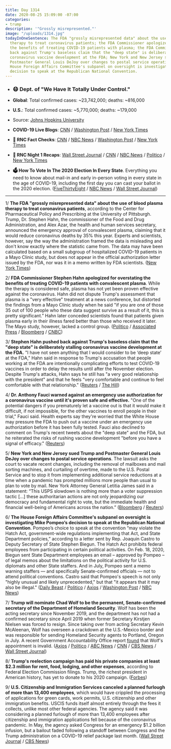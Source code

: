 ```yaml
---
title: Day 1314
date: 2020-08-25 15:09:00 -07:00
categories:
- trump
description: '"Grossly misrepresented."'
image: "/uploads/1314.jpg"
todayInOneSentence: The FDA "grossly misrepresented data" about the use of blood plasma
  therapy to treat coronavirus patients; the FDA Commissioner apologized for overstating
  the benefits of treating COVID-19 patients with plasma; the FDA Commissioner pushed
  back against Trump's baseless claim that the "deep state" is deliberately stalling
  coronavirus vaccine development at the FDA; New York and New Jersey sued Trump and
  Postmaster General Louis DeJoy over changes to postal service operations; and the
  House Foreign Affairs Committee's subpanel on oversight is investigating Mike Pompeo’s
  decision to speak at the Republican National Convention.
---
```


* ### 😷 Dept. of "We Have It Totally Under Control."

* **Global**: Total confirmed cases: \~23,742,000; deaths: \~816,000

* **U.S.**: Total confirmed cases: \~5,770,000; deaths: \~179,000

* Source: [Johns Hopkins University](https://coronavirus.jhu.edu/map.html)

* **COVID-19 Live Blogs**: [CNN](https://www.cnn.com/world/live-news/coronavirus-pandemic-08-25-20-intl/index.html) / [Washington Post](https://www.washingtonpost.com/nation/2020/08/25/coronavirus-covid-live-updates-us/) / [New York Times](https://www.nytimes.com/2020/08/25/world/covid-19-coronavirus.html)

* **🐘 RNC Fact Checks**: [CNN](https://www.cnn.com/2020/08/24/politics/republican-national-convention-first-night-fact-check/index.html) / [NBC News](https://www.nbcnews.com/politics/2020-election/fact-checking-republican-national-convention-night-1-n1237974) / [Washington Post](https://www.washingtonpost.com/politics/2020/08/24/fact-checking-first-night-2020-republican-national-convention/) / [New York Times](https://www.nytimes.com/live/2020/08/24/us/rnc-fact-check)

* **🐘 RNC Night 1 Recaps**: [Wall Street Journal](https://www.wsj.com/articles/four-key-takeaways-from-the-rncs-first-night-11598353201) / [CNN](https://www.cnn.com/2020/08/25/politics/rnc-highlights-day-1/index.html) / [NBC News](https://www.nbcnews.com/politics/2020-election/no-platform-reverence-trump-4-key-takeaways-rnc-2020-night-n1237923) / [Politico](https://www.politico.com/news/2020-elections/rnc-republican-convention) / [New York Times](https://www.nytimes.com/live/2020/08/25/us/rnc-convention-election)

* **🗳 How To Vote In The 2020 Election In Every State**. Everything you need to know about mail-in and early in-person voting in every state in the age of COVID-19, including the first day you can cast your ballot in the 2020 election. ([FiveThirtyEight](https://projects.fivethirtyeight.com/how-to-vote-2020/) / [NBC News](https://www.nbcnews.com/specials/plan-your-vote-state-by-state-guide-voting-by-mail-early-in-person-voting-election/index.html?cid=bc_npd_nn_ms_np-1_200816) / [Wall Street Journal](https://www.wsj.com/articles/how-to-vote-by-mail-in-every-state-11597840923))

---

1/ **The FDA "grossly misrepresented data" about the use of blood plasma therapy to treat coronavirus patients**, according to the Center for Pharmaceutical Policy and Prescribing at the University of Pittsburgh. Trump, Dr. Stephen Hahn, the commissioner of the Food and Drug Administration, and Alex Azar, the health and human services secretary, announced the emergency approval of convalescent plasma, claiming that it would reduce coronavirus deaths by 35% this year. Experts and scientists, however, say the way the administration framed the data is misleading and don't know exactly where the statistic came from. The data may have been calculated based on a small subgroup of hospitalized COVID-19 patients in a Mayo Clinic study, but does not appear in the official authorization letter issued by the FDA, nor was it in a memo written by FDA scientists. ([New York Times](https://www.nytimes.com/2020/08/24/health/fda-blood-plasma.html))

2/ **FDA Commissioner Stephen Hahn apologized for overstating the benefits of treating COVID-19 patients with convalescent plasma**. While the therapy is considered safe, plasma has not yet been proven effective against the coronavirus. Hahn did not dispute Trump's assessment that plasma is a "very effective" treatment at a news conference, but distorted the findings from a Mayo Clinic study when he said "if you are one of those 35 out of 100 people who these data suggest survive as a result of it, this is pretty significant.” Hahn later conceded scientists found that patients given plasma early in their illness fared better than those who received it later. The Mayo study, however, lacked a control group. ([Politico](https://www.politico.com/news/2020/08/25/fda-chief-plasma-benefits-criticism-401514) / [Associated Press](https://apnews.com/a7f0e8aac34a860ad502912564681b7c) / [Bloomberg](https://www.bloomberg.com/news/articles/2020-08-24/fda-trump-officials-misrepresent-key-statistic-on-covid-therapy) / [CNBC](https://www.cnbc.com/2020/08/25/fda-chief-walks-back-comments-on-effectiveness-of-coronavirus-plasma-treatment.html))

3/ **Stephen Hahn pushed back against Trump's baseless claim that the "deep state" is deliberately stalling coronavirus vaccine development at the FDA.** "I have not seen anything that I would consider to be ‘deep state’ at the FDA," Hahn said in response to Trump's accusation that people working at the FDA are intentionally complicating efforts to test COVID-19 vaccines in order to delay the results until after the November election. Despite Trump's attacks, Hahn says he still has "a very good relationship with the president" and that he feels "very comfortable and continue to feel comfortable with that relationship." ([Reuters](https://www.reuters.com/article/us-health-coronavirus-usa-hahn-exclusive/exclusive-fda-commissioner-disputes-trump-says-no-deep-state-thwarting-vaccine-idUSKBN25L0A2) / [The Hill](https://thehill.com/policy/healthcare/513496-fda-chief-pushes-back-on-trump-no-deep-state-blocking-coronavirus-vaccine))

4/ **Dr. Anthony Fauci warned against an emergency use authorization for a coronavirus vaccine until it's proven safe and effective.** "One of the potential dangers if you prematurely let a vaccine out is that it would make it difficult, if not impossible, for the other vaccines to enroll people in their trial," Fauci said.  Health experts say they're worried that the White House may pressure the FDA to push out a vaccine under an emergency use authorization before it has been fully tested. Fauci also declined to comment on Trump's recent tweets about the "deep state" and the FDA, but he reiterated the risks of rushing vaccine development "before you have a signal of efficacy." ([Reuters](https://www.reuters.com/article/us-health-coronavirus-vaccine-approval-e/exclusive-fauci-says-rushing-out-a-vaccine-could-jeopardize-testing-of-others-idUSKBN25K2M0))

5/ **New York and New Jersey sued Trump and Postmaster General Louis DeJoy over changes to postal service operations**.
The lawsuit asks the court to vacate recent changes, including the removal of mailboxes and mail sorting machines, and curtailing of overtime, made to the U.S. Postal Service and to stop it from implementing additional service reductions at a time when a pandemic has prompted millions more people than usual to plan to vote by mail. New York Attorney General Letitia James said in a statement: “This USPS slowdown is nothing more than a voter suppression tactic \[...\] these authoritarian actions are not only jeopardizing our democracy and fundamental right to vote, but the immediate health and financial well-being of Americans across the nation.” ([Bloomberg](https://www.bloomberg.com/news/articles/2020-08-25/new-york-and-new-jersey-sue-trump-dejoy-and-postal-service?sref=MIBMEEoj) / [Reuters](https://www.reuters.com/article/us-election-postoffice-idUSKBN25L2ET))

6/ **The House Foreign Affairs Committee's subpanel on oversight is investigating Mike Pompeo’s decision to speak at the Republican National Convention**. Pompeo’s choice to speak at the convention “may violate the Hatch Act, government-wide regulations implementing that Act, and State Department policies,” according to a letter sent by Rep. Joaquin Castro to Deputy Secretary of State Stephen Biegun. The Hatch Act prohibits federal employees from participating in certain political activities. On Feb. 18, 2020, Biegun sent State Department employees an email – approved by Pompeo – of legal memos about the limitations on the political activity for U.S. diplomats and other State staffers. And in July, Pompeo sent a memo warning staffers — and specifically Senate-confirmed officials — not to attend political conventions. Castro said that Pompeo's speech is not only "highly unusual and likely unprecedented," but that "it appears that it may also be illegal." ([Daily Beast](https://www.thedailybeast.com/house-panel-to-investigate-whether-mike-pompeos-rnc-speech-violated-hatch-act) / [Politico](https://www.politico.com/news/2020/08/24/state-department-memo-pompeo-rnc-400897) / [Axios](https://www.axios.com/pompeo-rnc-speech-investigation-b50c7576-3201-4926-92d0-faad96c5ae2e.html) / [Washington Post](https://www.washingtonpost.com/national-security/pompeo-stirs-up-outrage-among-some-diplomats-over-speech-to-rnc/2020/08/25/66dddf66-e6cf-11ea-a414-8422fa3e4116_story.html) / [NBC News](https://www.nbcnews.com/politics/2020-election/diplomats-aghast-pompeo-set-address-gop-convention-jerusalem-n1237956))

7/ **Trump will nominate Chad Wolf to be the permanent, Senate-confirmed secretary of the Department of Homeland Security**. Wolf has been the acting secretary since November 2019, and the department has not had a confirmed secretary since April 2019 when former Secretary Kirstjen Nielsen was forced to resign. Since taking over from acting Secretary Kevin McAleenan, Wolf has overseen a crackdown at the U.S.-Mexico border and was responsible for sending Homeland Security agents to Portland, Oregon in July. A recent Government Accountability Office report [found](https://whatthefuckjusthappenedtoday.com/2020/08/14/day-1303/#1-trump%E2%80%99s-top-two-officials-at-the-d) that Wolf's appointment is invalid. ([Axios](https://www.axios.com/trump-chad-wolf-homeland-security-bc024a80-55f7-40a8-bedb-9bb961626dc0.html) / [Politico](https://www.politico.com/news/2020/08/25/chad-wolf-secretary-of-homeland-security-401600) / [ABC News](https://abcnews.go.com/Politics/trump-nominate-chad-wolf-permanent-head-dhs/story?id=72598234) / [CNN](https://www.cnn.com/2020/08/25/politics/chad-wolf-homeland-security-secretary/index.html) / [CBS News](https://www.cbsnews.com/news/chad-wolf-trump-nomination-homeland-security-dhs-secretary/) / [Wall Street Journal](https://www.wsj.com/articles/chad-wolf-nominated-as-homeland-security-secretary-11598374785?mod=djemalertNEWS))

8/ **Trump's reelection campaign has paid his private companies at least $2.3 million for rent, food, lodging, and other expenses**, according to Federal Election Commission filings. Trump, the richest president in American history, has yet to donate to his 2020 campaign. ([Forbes](https://www.forbes.com/sites/danalexander/2020/08/25/trump-has-now-moved-23-million-of-campaign-donor-money-into-his-private-business/#154f5f5773c7))

9/ **U.S. Citizenship and Immigration Services canceled a planned furlough of more than 13,400 employees**, which would have crippled the processing of applications for green cards, work permits, U.S. citizenship and other immigration benefits. USCIS funds itself almost entirely through the fees it collects, unlike most other federal agencies. The agency said it was considering a planned furlough of more than 13,400 employees after citizenship and immigration applications fell because of the coronavirus pandemic. In May, the agency asked Congress for an emergency $1.2 billion infusion, but a bailout faded following a standoff between Congress and the Trump administration on a COVID-19 relief package last month. ([Wall Street Journal](https://www.wsj.com/articles/u-s-immigration-agency-abandons-planned-furloughs-11598374541) / [CBS News](https://www.cbsnews.com/news/uscis-abandons-furloughs-13000-employees-us-immigration-system/))
